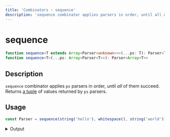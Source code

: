 ```yaml
---
title: 'Сombinators › sequence'
description: 'sequence combinator applies parsers in order, until all of them succeed. Returns a tuple of values returned by parsers.'
---
```


# sequence

```typescript {{ withLineNumbers: false }}
function sequence<T extends Array<Parser<unknown>>>(...ps: T): Parser<ToTuple<T>>
function sequence<T>(...ps: Array<Parser<T>>): Parser<Array<T>>
```

## Description

`sequence` combinator applies `ps` parsers in order, until *all* of them succeed. Returns [a tuple][typescript-tuple] of values returned by `ps` parsers.

## Usage

```typescript
const Parser = sequence(string('hello'), whitespace(), string('world'))
```

<details>
  <summary>Output</summary>

  ### Success

  ```typescript
  run(Parser).with('hello world')

  {
    kind: 'success',
    state: { text: 'hello world', index: 11 },
    value: [ 'hello', ' ', 'world' ]
  }
  ```

  ### Failure

  ```typescript
  run(Parser).with('hello friend')

  {
    kind: 'failure',
    state: { text: 'hello friend', index: 6 },
    expected: 'world'
  }
  ```
</details>

<!-- Links. -->

[typescript-tuple]: https://www.typescriptlang.org/docs/handbook/2/objects.html#tuple-types
